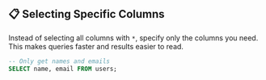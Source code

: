 ## 📋 Selecting Specific Columns

Instead of selecting all columns with `*`, specify only the columns you need. This makes queries faster and results easier to read.

```sql
-- Only get names and emails
SELECT name, email FROM users;
```
